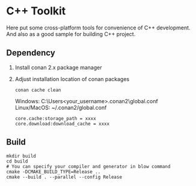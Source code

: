 # C++ Toolkit
Here put some cross-platform tools for convenience of C++ development. And also as a good sample for building C++ project.

## Dependency
1. Install conan 2.x package manager
2. Adjust installation location of conan packages
   
   ```
   conan cache clean
   ```
   
   Windows: C:\Users\<your_username>\.conan2\global.conf  
   Linux/MacOS: ~/.conan2/global.conf
   
   ```shell
   core.cache:storage_path = xxxx
   core.download:download_cache = xxxx
   ```

## Build
```shell
mkdir build
cd build
# You can specify your compiler and generator in blow command
cmake -DCMAKE_BUILD_TYPE=Release ..
cmake --build . --parallel --config Release
```
